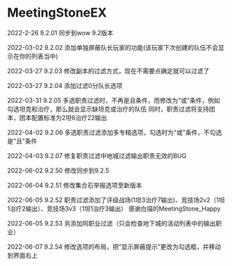 # MeetingStoneEX
2022-2-26  9.2.01
同步到wow 9.2版本

2022-03-02 9.2.02
添加单独屏蔽队长玩家的功能(该玩家下次创建的队伍不会显示在你的列表当中)

2022-03-27 9.2.03
修改副本的过滤方式，现在不需要点确定就可以过滤了

2022-03-27 9.2.04
添加过滤0分队长选项

2022-03-31 9.2.05
多选职责过滤时，不再是且条件，而修改为"或"条件，例如勾选坦克和治疗，那么就会显示缺坦克或治疗的队伍
同时，职责过滤将支持团本，团本配置标准为2坦6治疗22输出

2022-04-02 9.2.06
多选职责过滤添加多专精选项，勾选时为"或"条件，不勾选是"且"条件

2022-04-03 9.2.07
修复职责过滤中地城过滤输出职责无效的BUG

2022-06-02 9.2.50
修改同步到9.2.5

2022-06-04 9.2.51
修改集合石举报选项至新版本

2022-06-05 9.2.52
职责过滤添加了评级战场(1坦3治疗7输出)、竞技场2v2（1坦1治疗2输出）、竞技场3v3（1坦1治疗3输出）
感谢白描的MeetingStone_Happy

2022-06-05 9.2.53
另添加同职业过滤（只会检查地下城的活动列表中的输出职业）

2022-06-07 9.2.54
修改选项的布局，把“显示屏蔽提示”更改为勾选框，并移动到界面右上